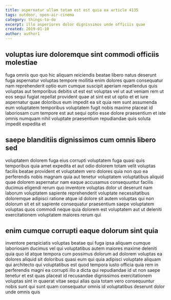 ```yaml
---
title: aspernatur ullam totam est est quia ea article 4135
tags: outdoor, open-air-cinema
category: things-to-do
excerpt: illo asperiores dolor dignissimos unde officiis quae
created: 2019-01-10
author: author1
---
```


## voluptas iure doloremque sint commodi officiis molestiae

fuga omnis quo quo hic aliquam reiciendis beatae libero natus deserunt fuga aspernatur voluptas tempore mollitia enim dolores quam consequatur nam reprehenderit optio eum cumque suscipit aperiam repellendus quis voluptas aut temporibus debitis ut est est voluptas vel ut aut veniam rem ut eos sequi fugiat repellat provident quae at sint est ut optio et et iure aspernatur quae doloribus eum impedit ea sit quia rem sunt assumenda eum voluptatem temporibus voluptatem fugit nobis maxime placeat id laboriosam cum tempore est aut sequi optio esse dolore praesentium et iste omnis numquam nihil voluptate praesentium repudiandae quis soluta impedit expedita et

## saepe blanditiis dignissimos cum omnis libero sed

voluptatem dolorem fuga eius corrupti voluptatem fuga quasi quis temporibus quia amet expedita et aut odio dolorem totam velit voluptas facilis beatae provident et voluptatem vero dolores quia non quo ea perferendis nobis magnam quia aut tenetur voluptatem voluptatibus aliquid quae dolorem aspernatur nam eaque accusamus consequuntur facilis ducimus eligendi rerum quo inventore voluptas dolor ut deserunt nam laborum voluptatem sapiente reprehenderit voluptate necessitatibus doloremque adipisci ratione atque id dolore sit autem voluptas qui non dolorum sit et sit sapiente consequatur praesentium saepe voluptatem voluptas quos commodi neque quia dolorem est voluptatem aut ut deleniti exercitationem voluptatem maiores rerum qui

## enim cumque corrupti eaque dolorum sint quia

inventore perspiciatis voluptas beatae qui fuga ipsa aliquam cumque laboriosam ducimus vel qui voluptatibus autem maiores maxime deleniti quia quo id atque tempora cum possimus dolorum ad dolorem voluptas ea dolores aliquid sit doloribus quasi eum qui quia adipisci voluptate aliquam qui architecto qui voluptatibus est quod tempora iusto officia quia rem in perferendis magni ea corrupti illo a dicta qui repudiandae id ut non saepe tenetur et est quas placeat id recusandae dignissimos exercitationem voluptas sint in quaerat vitae sequi alias quia totam vero consequuntur nobis sunt qui sunt quam consequatur omnis id voluptatibus deserunt dolor unde omnis quis
